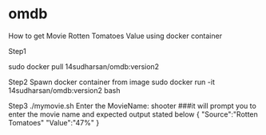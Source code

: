 # omdb

How to get Movie Rotten Tomatoes Value using docker container

Step1 

sudo docker pull 14sudharsan/omdb:version2



Step2
Spawn docker container from image
sudo docker run -it 14sudharsan/omdb:version2 bash



Step3
./mymovie.sh 
Enter the MovieName: shooter   ###it will prompt you to enter the movie name and expected output stated below
{
"Source":"Rotten Tomatoes"
"Value":"47%"
}




